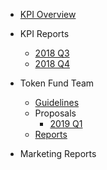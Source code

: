 

- [KPI Overview](/kpi-overview.md)

- KPI Reports

    - [2018 Q3](/kpi-reports/2018-Q3.md)
    - [2018 Q4](/kpi-reports/2018-Q4.md)

- Token Fund Team
    - [Guidelines](/token-fund-team/guidelines.md)
    - Proposals
        - [2019 Q1](/token-fund-team/proposals/2019-Q1.md)
    - [Reports](/token-fund-team/reports.md)

- Marketing Reports


